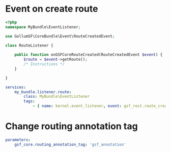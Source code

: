 
Event on create route
=

```php
<?php
namespace MyBundle\EventListener;

use GollumSF\CoreBundle\Event\RouteCreatedEvent;

class RouteListener {
	
	public function onGSFCoreRouteCreated(RouteCreatedEvent $event) {
		$route = $event->getRoute();
		/* Instructions */
	}

}
```

```yml
services:
    my_bundle.listener.route:
        class: MyBundle\EventListener
        tags:
            - { name: kernel.event_listener, event: gsf_rest.route_created }
```


Change routing annotation tag
=

```yml
parameters:
    gsf_core.routing_annotation_tag: 'gsf_annotation'
```
